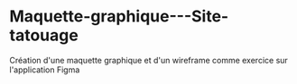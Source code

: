 # Maquette-graphique---Site-tatouage
Création d'une maquette graphique et d'un wireframe comme exercice sur l'application Figma
